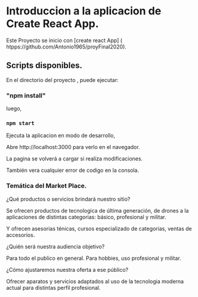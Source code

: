 # Introduccion a la aplicacion de Create React App.

Este Proyecto se inicio con [create react App] ( htpps://github.com/Antonio1965/proyFinal2020).

## Scripts disponibles.

En el directorio del proyecto , puede ejecutar:

### "npm install"

luego,

### `npm start`

Ejecuta la aplicacion en modo de desarrollo,

Abre http://localhost:3000 para verlo en el navegador.

La pagina se volverá a cargar si realiza modificaciones.

También vera cualquier error de codigo en la consola.

### Temática del Market Place.

¿Qué productos o servicios brindará nuestro sitio?

Se ofrecen productos de tecnologica de última generación, de drones a la aplicaciones de distintas categorias: básico, profesional y militar.

Y ofrecen asesorias ténicas, cursos especializado de categorias, ventas de accesorios.

¿Quién será nuestra audiencia objetivo?

Para todo el publico en general. Para hobbies, uso profesional y militar.

¿Cómo ajustaremos nuestra oferta a ese público?

Ofrecer aparatos y servicios adaptados al uso de la tecnologia moderna actual para distintas perfil profesional.



